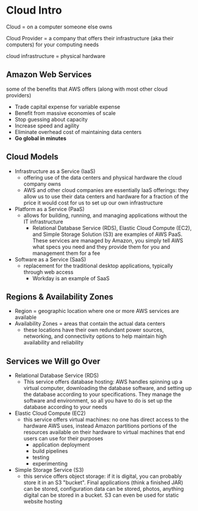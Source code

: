 # Cloud Intro
Cloud = on a computer someone else owns

Cloud Provider = a company that offers their infrastructure (aka their computers) for your computing needs

cloud infrastructure = physical hardware

## Amazon Web Services
some of the benefits that AWS offers (along with most other cloud providers)
- Trade capital expense for variable expense
- Benefit from massive economies of scale
- Stop guessing about capacity
- Increase speed and agility
- Eliminate overhead cost of maintaining data centers
- **Go global in minutes**

## Cloud Models
- Infrastructure as a Service (IaaS)
    - offering use of the data centers and physical hardware the cloud company owns
    - AWS and other cloud companies are essentially IaaS offerings: they allow us to use their data centers and hardware for a fraction of the price it would cost for us to set up our own infrastructure
- Platform as a Service (PaaS)
    - allows for building, running, and managing applications without the IT infrastructure
        - Relational Database Service (RDS), Elastic Cloud Compute (EC2), and Simple Storage Solution (S3) are examples of AWS PaaS. These services are managed by Amazon, you simply tell AWS what specs you need and they provide them for you and management them for a fee
- Software as a Service (SaaS)
    - replacement for the traditional desktop applications, typically through web access
        - Workday is an example of SaaS

## Regions & Availability Zones
- Region = geographic location where one or more AWS services are available
- Availability Zones = areas that contain the actual data centers
    - these locations have their own redundant power sources, networking, and connectivity options to help maintain high availability and reliability

## Services we Will go Over
- Relational Database Service (RDS)
    - This service offers database hosting: AWS handles spinning up a virtual computer, downloading the database software, and setting up the database according to your specifications. They manage the software and environment, so all you have to do is set up the database according to your needs
- Elastic Cloud Compute (EC2)
    - this service offers virtual machines: no one has direct access to the hardware AWS uses, instead Amazon partitions portions of the resources available on their hardware to virtual machines that end users can use for their purposes
        - application deployment
        - build pipelines
        - testing
        - experimenting
- Simple Storage Service (S3)
    - this service offers object storage: if it is digital, you can probably store it in an S3 "bucket". Final applications (think a finished JAR) can be stored, configuration data can be stored, photos, anything digital can be stored in a bucket. S3 can even be used for static website hosting